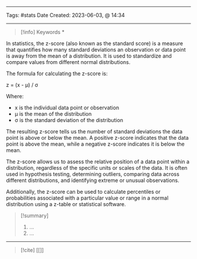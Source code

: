 ------------------------- 
Tags: #stats 
Date Created:  2023-06-03, @ 14:34

---
>[!info] Keywords
>*

In statistics, the z-score (also known as the standard score) is a measure that quantifies how many standard deviations an observation or data point is away from the mean of a distribution. It is used to standardize and compare values from different normal distributions.

The formula for calculating the z-score is:

z = (x - μ) / σ

Where:

- x is the individual data point or observation
- μ is the mean of the distribution
- σ is the standard deviation of the distribution

The resulting z-score tells us the number of standard deviations the data point is above or below the mean. A positive z-score indicates that the data point is above the mean, while a negative z-score indicates it is below the mean.

The z-score allows us to assess the relative position of a data point within a distribution, regardless of the specific units or scales of the data. It is often used in hypothesis testing, determining outliers, comparing data across different distributions, and identifying extreme or unusual observations.

Additionally, the z-score can be used to calculate percentiles or probabilities associated with a particular value or range in a normal distribution using a z-table or statistical software.


>[!summary] 
>1. ...
>2. ...

----
>[!cite]
> [[]]
> []()

